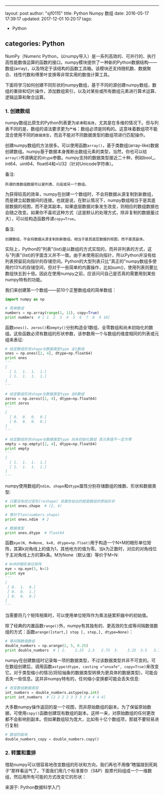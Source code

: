 
---
layout: post
author: "sjf0115"
title: Python Numpy 数组
date: 2016-05-17 17:39:17
updated: 2017-12-01 10:20:17
tags:
  - Python

categories: Python
---

NumPy（Numeric Python，以numpy导入）是一系列高效的、可并行的、执行高性能数值运算的函数的接口。numpy模块提供了一种新的Python数据结构——数组(array)，以及特定于该结构的函数工具箱。该模块还支持随机数、数据聚合、线性代数和傅里叶变换等非常实用的数值计算工具。

下面将学习如何创建不同形状的numpy数组，基于不同的源创建numpy数组，数组的重排和切片操作，添加数组索引，以及对某些或所有数组元素进行算术运算、逻辑运算和聚合运算。

### 1. 创建数组

numpy数组比原生的Python列表更为`紧凑`和`高效`，尤其是在多维的情况下。但与列表不同的是，数组的语法要求更为`严格`：数组必须是同构的。这意味着数组项不能混合使用不同的`数据类型`，而且不能对不同数据类型的数组项进行匹配操作。

创建numpy数组的方法很多。可以使用函数`array()`，基于类数组(array-like)数据创建数组。numpy基于数据本身推断出数组元素的类型，当然，你也可以给`array()`传递确定的`dtype`参数。numpy支持的数据类型接近二十种，例如bool_、int64、uint64、float64和<U32（针对Unicode字符串）。

备注:
```
所谓的类数组数据可以是列表、元组或另一个数组。
```

为获得较高的效率，numpy在创建一个数组时，不会将数据从源复制到新数组，而是建立起数据间的连接。也就是说，在默认情况下，numpy数组相当于是其底层数据的视图，而不是其副本。如果底层数据对象发生改变，则相应的数组数据也会随之改变。如果你不喜欢这种方式（这是默认的处理方式，除非复制的数据量过大），可以给构造函数传递`copy=True`。

备注:
```
创建数组，不会将数据从源复制到新数组，相当于是其底层数据的视图，而不是其副本。
```

实际上，Python的"列表"(list)是以数组的方式实现的，而并非列表的方式，这与"列表"(list)的字面含义并不一致。由于未使用前向指针，所以Python并没有给列表预留前向指针的存储空间。Python的大型列表只比"真正的"numpy数组多使用约13%的存储空间，但对于一些简单的内置操作，比如sum()，使用列表则要比数组快五到十倍。因此在使用numpy之前，应该问问自己是否真的需要用到某些numpy特有的功能。

我们来创建第一个数组——前10个正整数组成的简单数组：
```Python
import numpy as np

# 简单数组
numbers = np.array(range(1, 11), copy=True)
print numbers  # [ 1  2  3  4  5  6  7  8  9 10]
```

函数`ones()`、`zeros()`和`empty()`分别构造全1数组、全零数组和尚未初始化的数组。这些函数必须有数组的形状参数，该参数用一个与数组的维度相同的列表或元组来表征:
```Python
# 给定数组形状shape与数据类型type 全1数组
ones = np.ones([2, 4], dtype=np.float64)
print ones
'''
[
  [ 1.  1.  1.  1.]
  [ 1.  1.  1.  1.]
]
'''

# 给定数组形状shape与数据类型type 全0数组
zeros = np.zeros([2, 4], dtype=np.float64)
print zeros
'''
[
  [ 0.  0.  0.  0.]
  [ 0.  0.  0.  0.]
]
'''

# 给定数组形状shape与数据类型type 尚未初始化数组 其元素值不一定为零
empty = np.empty([2, 4], dtype=np.float64)
print empty
'''
[
  [ 1.  1.  1.  1.]
  [ 1.  1.  1.  1.]
]
'''
```

numpy使用数组的`ndim`、`shape`和`dtype`属性分别存储数组的维数、形状和数据类型:
```Python
# 只要没有经过变形(reshape) 该属性给出的就是数组的原始形状
print ones.shape  # (2, 4)

# 等价于len(numbers.shape)
print ones.ndim  # 2

# 数据类型
print ones.dtype  # float64
```

函数`eye(N, M=None, k=0, dtype=np.float)`用于构造一个N×M的眼形单位矩阵，其第k对角线上的值为1，其他地方的值为零。当k为正数时，对应的对角线位于主对角线上方的第k条。M为None（默认值）等价于M=N:
```Python
# N×M的眼形单位矩阵
eye = np.eye(3, k=1)
print eye
'''
[
 [ 0.  1.  0.]
 [ 0.  0.  1.]
 [ 0.  0.  0.]
]
'''
```
当需要将几个矩阵相乘时，可以使用单位矩阵作为乘法链累积器中的初始值。

除了经典的内置函数`range()`外，numpy有其独有的、更高效的生成等间隔数值数组的方式：函数`arange([start,] stop [, step,], dtype=None)`：
```Python
# 等间隔数值数组
double_numbers = np.arange(2, 5, 0.25)
print double_numbers  # [ 2.    2.25  2.5   2.75  3.    3.25  3.5   3.75  4.    4.25  4.5   4.75]
```

numpy在创建数组时记录每一项的数据类型，不过该数据类型并非不可变的。可在数组创建后，调用函数`astype(dtype, casting ="unsafe", copy=True)`来改变它。对于类型缩小的情况(将较抽象的数据类型转换为更具体的数据类型)，可能会丢失一些信息。这并非numpy特有的，任何缩小变换都可能会丢失信息:
```Python
# 改变数组数据类型
int_numbers = double_numbers.astype(np.int)
print int_numbers  # [2 2 2 2 3 3 3 3 4 4 4 4]
```

大多数numpy操作返回的是一个视图，而非原始数组的副本。为了保留原始数据，可使用`copy()`函数创建现有数组的副本。这样一来，对原始数组的任何更改都不会影响到副本。但如果数组较为庞大，比如有十亿个数组项，那就不要轻易进行复制:
```Python
# 数组的副本
double_numbers_copy = double_numbers.copy()
```

### 2. 转置和重排

借助numpy可以很容易地改变数组的形状和方向，我们再也不用像“瞎猫踫到死耗子”那样看运气了。下面我们用几个标准普尔（S&P）股票代码组成一个一维数组，然后用所有可能的方式改变它的形状：
















来源于: Python数据科学入门
